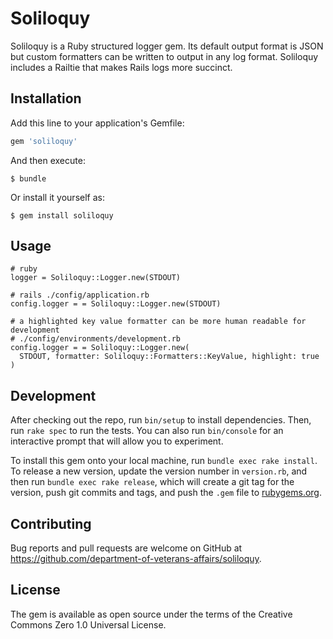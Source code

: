 # Soliloquy

Soliloquy is a Ruby structured logger gem. Its default output format is JSON but custom
formatters can be written to output in any log format. Soliloquy includes a Railtie that
makes Rails logs more succinct.

## Installation

Add this line to your application's Gemfile:

```ruby
gem 'soliloquy'
```

And then execute:

    $ bundle

Or install it yourself as:

    $ gem install soliloquy

## Usage

	# ruby
    logger = Soliloquy::Logger.new(STDOUT)
    
    # rails ./config/application.rb
    config.logger = = Soliloquy::Logger.new(STDOUT)
    
    # a highlighted key value formatter can be more human readable for development
    # ./config/environments/development.rb
    config.logger = = Soliloquy::Logger.new(
      STDOUT, formatter: Soliloquy::Formatters::KeyValue, highlight: true
    )

## Development

After checking out the repo, run `bin/setup` to install dependencies. Then, run `rake spec` to run the tests. You can also run `bin/console` for an interactive prompt that will allow you to experiment.

To install this gem onto your local machine, run `bundle exec rake install`. To release a new version, update the version number in `version.rb`, and then run `bundle exec rake release`, which will create a git tag for the version, push git commits and tags, and push the `.gem` file to [rubygems.org](https://rubygems.org).

## Contributing

Bug reports and pull requests are welcome on GitHub at https://github.com/department-of-veterans-affairs/soliloquy.

## License

The gem is available as open source under the terms of the Creative Commons Zero 1.0 Universal License.
